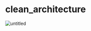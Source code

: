 # clean_architecture

![untitled](https://user-images.githubusercontent.com/119577944/227629524-0dc36d22-a9af-4296-9d8a-51d0402baaef.gif)
